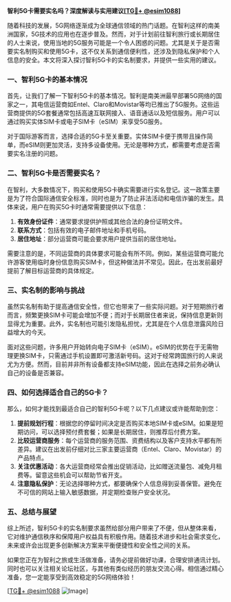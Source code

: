 **智利5G卡需要实名吗？深度解读与实用建议[[TG💪+ @esim1088](https://t.me/s/esim1088)]**

随着科技的发展，5G网络逐渐成为全球通信领域的热门话题。在智利这样的南美洲国家，5G技术的应用也在逐步普及。然而，对于计划前往智利旅行或长期居住的人士来说，使用当地的5G服务可能是一个令人困惑的问题。尤其是关于是否需要实名制购买和使用5G卡，这不仅关系到通信便利性，还涉及到隐私保护和个人信息的安全。本文将深入探讨智利5G卡的实名制要求，并提供一些实用的建议。

### 一、智利5G卡的基本情况

首先，让我们了解一下智利5G卡的基本情况。智利是南美洲最早部署5G网络的国家之一，其电信运营商如Entel、Claro和Movistar等均已推出了5G服务。这些运营商提供的5G套餐通常包括高速互联网接入、语音通话以及短信服务。用户可以通过购买实体SIM卡或电子SIM卡（eSIM）来享受5G服务。

对于国际游客而言，选择合适的5G卡至关重要。实体SIM卡便于携带且操作简单，而eSIM则更加灵活，支持多设备使用。无论是哪种方式，都需要考虑是否需要实名注册的问题。

### 二、智利5G卡是否需要实名？

在智利，大多数情况下，购买和使用5G卡确实需要进行实名登记。这一政策主要是为了符合国际通信安全标准，同时也是为了防止非法活动和电信诈骗的发生。具体来说，用户在购买5G卡时通常需要提供以下信息：

1. **有效身份证件**：通常要求提供护照或其他合法的身份证明文件。
2. **联系方式**：包括有效的电子邮件地址和手机号码。
3. **居住地址**：部分运营商可能会要求用户提供当前的居住地址。

需要注意的是，不同运营商的具体要求可能会有所不同。例如，某些运营商可能允许游客使用临时身份信息购买SIM卡，但这种做法并不常见。因此，在出发前最好提前了解目标运营商的具体规定。

### 三、实名制的影响与挑战

虽然实名制有助于提高通信安全性，但它也带来了一些实际问题。对于短期旅行者而言，频繁更换SIM卡可能会增加不便；而对于长期居住者来说，保持信息更新则显得尤为重要。此外，实名制也可能引发隐私担忧，尤其是在个人信息泄露风险日益增大的今天。

面对这些问题，许多用户开始转向电子SIM卡（eSIM）。eSIM的优势在于无需物理更换SIM卡，只需通过手机设置即可激活新号码。这对于经常跨国旅行的人来说尤为方便。然而，目前并非所有设备都支持eSIM功能，因此在选择之前务必确认自己的设备是否兼容。

### 四、如何选择适合自己的5G卡？

那么，如何才能找到最适合自己的智利5G卡呢？以下几点建议或许能帮助到您：

1. **提前规划行程**：根据您的停留时间决定是否购买本地SIM卡或eSIM。如果是短期访问，可以选择预付费套餐；如果是长期居住，则推荐后付费方案。
2. **比较运营商服务**：每个运营商的服务范围、资费结构以及客户支持水平都有所差异。建议在出发前仔细对比三家主要运营商（Entel、Claro、Movistar）的产品特点。
3. **关注优惠活动**：各大运营商经常会推出促销活动，比如赠送流量包、减免月租费等。留意这些机会可以帮助节省开支。
4. **注意隐私保护**：无论选择哪种方式，都要确保个人信息得到妥善保管。避免在不可信的网站上输入敏感数据，并定期检查账户安全状况。

### 五、总结与展望

综上所述，智利5G卡的实名制要求虽然给部分用户带来了不便，但从整体来看，它对维护通信秩序和保障用户权益具有积极作用。随着技术进步和社会需求变化，未来或许会出现更多创新解决方案来平衡便捷性和安全性之间的关系。

如果您正在为智利之旅或生活做准备，请务必提前做好功课，合理安排通讯计划。同时也可以关注相关论坛社区，与其他有类似经历的朋友交流心得。相信通过精心准备，您一定能享受到高效稳定的5G网络体验！

[[TG💪+ @esim1088](https://t.me/s/esim1088) ![Image](https://i.postimg.cc/4NQfJmqS/Snipaste-2025-05-13-00-14-12.png)]